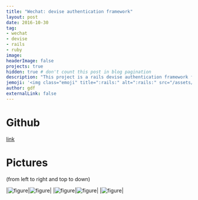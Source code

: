 ```yaml
---
title: "Wechat: devise authentication framework"
layout: post
date: 2016-10-30
tag:
- wechat
- devise
- rails
- ruby
image:
headerImage: false
projects: true
hidden: true # don't count this post in blog pagination
description: "This project is a rails devise authentication framework for wechat public account"
jemoji: '<img class="emoji" title=":rails:" alt=":rails:" src="/assets/images/icons/rails-icon.png" height="20" width="20" align="absmiddle">'
author: gdf
externalLink: false
---
```


# Github

[link](https://github.com/gudongfeng/rails_authentication_system)

# Pictures

(from left to right and top to down)

|![figure](/assets/images/projects/rails-auth.png)|![figure](/assets/images/projects/rails-auth2.png)|
|![figure](/assets/images/projects/rails-auth3.png)|![figure](/assets/images/projects/rails-auth4.png)|
|![figure](/assets/images/projects/rails-auth5.png)|

